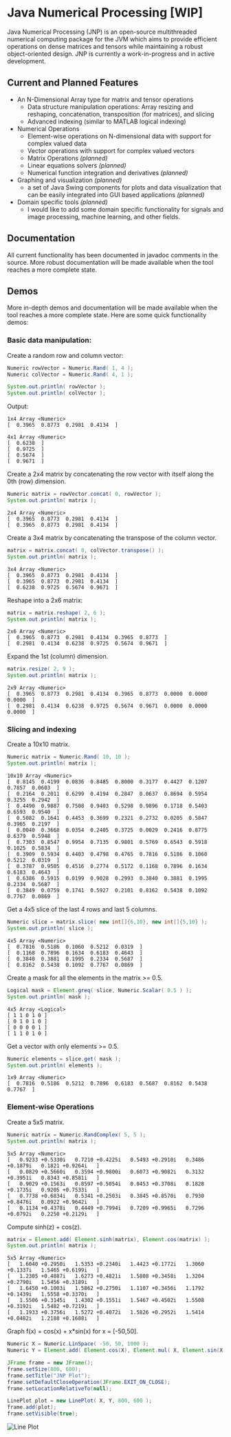 # Java Numerical Processing [WIP]

Java Numerical Processing (JNP) is an open-source multithreaded numerical computing package for the JVM which aims to provide efficient operations on dense matrices and tensors while maintaining a robust object-oriented design. JNP is currently a work-in-progress and in active development.

## Current and Planned Features

- An N-Dimensional Array type for matrix and tensor operations
    - Data structure manipulation operations: Array resizing and reshaping, concatenation, transposition (for matrices), and slicing
    - Advanced indexing (similar to MATLAB logical indexing)
- Numerical Operations
    - Element-wise operations on N-dimensional data with support for complex valued data
    - Vector operations with support for complex valued vectors
    - Matrix Operations *(planned)*
    - Linear equations solvers *(planned)*
    - Numerical function integration and derivatives *(planned)*
- Graphing and visualization *(planned)*
    - a set of Java Swing components for plots and data visualization that can be easily integrated into GUI based applications *(planned)*
- Domain specific tools *(planned)*
    - I would like to add some domain specific functionality for signals and image processing, machine learning, and other fields.


## Documentation

All current functionality has been documented in javadoc comments in the source. More robust documentation will be made available when the tool reaches a more complete state.

## Demos

More in-depth demos and documentation will be made available when the tool reaches a more complete state. Here are some quick functionality demos:

### Basic data manipulation:
Create a random row and column vector:
```java
Numeric rowVector = Numeric.Rand( 1, 4 );
Numeric colVector = Numeric.Rand( 4, 1 );

System.out.println( rowVector );
System.out.println( colVector );
```
Output:
```
1x4 Array <Numeric>
[  0.3965  0.8773  0.2981  0.4134  ]

4x1 Array <Numeric>
[  0.6238  ]
[  0.9725  ]
[  0.5674  ]
[  0.9671  ]
```

Create a 2x4 matrix by concatenating the row vector with itself along the 0th (row) dimension.
```java
Numeric matrix = rowVector.concat( 0, rowVector );
System.out.println( matrix );
```
```
2x4 Array <Numeric>
[  0.3965  0.8773  0.2981  0.4134  ]
[  0.3965  0.8773  0.2981  0.4134  ]
```

Create a 3x4 matrix by concatenating the transpose of the column vector.
```java
matrix = matrix.concat( 0, colVector.transpose() );
System.out.println( matrix );
```
```
3x4 Array <Numeric>
[  0.3965  0.8773  0.2981  0.4134  ]
[  0.3965  0.8773  0.2981  0.4134  ]
[  0.6238  0.9725  0.5674  0.9671  ]
```

Reshape into a 2x6 matrix:
```java
matrix = matrix.reshape( 2, 6 );
System.out.println( matrix );
```
```
2x6 Array <Numeric>
[  0.3965  0.8773  0.2981  0.4134  0.3965  0.8773  ]
[  0.2981  0.4134  0.6238  0.9725  0.5674  0.9671  ]
```
Expand the 1st (column) dimension.
```java
matrix.resize( 2, 9 );
System.out.println( matrix );
```
```
2x9 Array <Numeric>
[  0.3965  0.8773  0.2981  0.4134  0.3965  0.8773  0.0000  0.0000  0.0000  ]
[  0.2981  0.4134  0.6238  0.9725  0.5674  0.9671  0.0000  0.0000  0.0000  ]
```

### Slicing and indexing

Create a 10x10 matrix.
```java
Numeric matrix = Numeric.Rand( 10, 10 );
System.out.println( matrix );
```
```
10x10 Array <Numeric>
[  0.8145  0.4199  0.0836  0.8485  0.8000  0.3177  0.4427  0.1207  0.7857  0.0603  ]
[  0.2164  0.2011  0.6299  0.4194  0.2847  0.0637  0.8694  0.5954  0.3255  0.2942  ]
[  0.4490  0.9887  0.7508  0.9403  0.5298  0.9896  0.1718  0.5403  0.6593  0.9540  ]
[  0.5082  0.1641  0.4453  0.3699  0.2321  0.2732  0.0205  0.5847  0.3965  0.2197  ]
[  0.0040  0.3668  0.0354  0.2405  0.3725  0.0029  0.2416  0.8775  0.6379  0.5948  ]
[  0.7303  0.8547  0.9954  0.7135  0.9801  0.5769  0.6543  0.5918  0.1025  0.5834  ]
[  0.3909  0.5934  0.4403  0.4798  0.4765  0.7816  0.5186  0.1060  0.5212  0.0319  ]
[  0.3787  0.9505  0.4516  0.2774  0.5172  0.1168  0.7896  0.1634  0.6183  0.4643  ]
[  0.6386  0.5915  0.0199  0.9028  0.2993  0.3840  0.3881  0.1995  0.2334  0.5687  ]
[  0.3849  0.0759  0.1741  0.5927  0.2101  0.8162  0.5438  0.1092  0.7767  0.0869  ]
```


Get a 4x5 slice of the last 4 rows and last 5 columns.
```java
Numeric slice = matrix.slice( new int[]{6,10}, new int[]{5,10} );
System.out.println( slice );
```
```
4x5 Array <Numeric>
[  0.7816  0.5186  0.1060  0.5212  0.0319  ]
[  0.1168  0.7896  0.1634  0.6183  0.4643  ]
[  0.3840  0.3881  0.1995  0.2334  0.5687  ]
[  0.8162  0.5438  0.1092  0.7767  0.0869  ]
```

Create a mask for all the elements in the matrix >= 0.5.
```java
Logical mask = Element.greq( slice, Numeric.Scalar( 0.5 ) );
System.out.println( mask );
```
```
4x5 Array <Logical>
[ 1 1 0 1 0 ]
[ 0 1 0 1 0 ]
[ 0 0 0 0 1 ]
[ 1 1 0 1 0 ]
```

Get a vector with only elements >= 0.5.
```java
Numeric elements = slice.get( mask );
System.out.println( elements );
```
```
1x9 Array <Numeric>
[  0.7816  0.5186  0.5212  0.7896  0.6183  0.5687  0.8162  0.5438  0.7767  ]
```

### Element-wise Operations

Create a 5x5 matrix.
```java
Numeric matrix = Numeric.RandComplex( 5, 5 );
System.out.println( matrix );
```
```
5x5 Array <Numeric>
[   0.9233 +0.5330i   0.7210 +0.4225i   0.5493 +0.2910i   0.3486 +0.1879i   0.1821 +0.9264i   ]
[   0.0829 +0.5660i   0.3594 +0.9800i   0.6073 +0.9082i   0.3132 +0.3951i   0.8343 +0.8581i   ]
[   0.9029 +0.1563i   0.8597 +0.5054i   0.0453 +0.3708i   0.1828 +0.1735i   0.9205 +0.7533i   ]
[   0.7738 +0.6834i   0.5341 +0.2503i   0.3845 +0.8570i   0.7930 +0.8476i   0.0922 +0.9642i   ]
[   0.1134 +0.4378i   0.4449 +0.7994i   0.7209 +0.9965i   0.7296 +0.0792i   0.2250 +0.2129i   ]
```

Compute sinh(z) + cos(z).
```java
matrix = Element.add( Element.sinh(matrix), Element.cos(matrix) );
System.out.println( matrix );
```
```
5x5 Array <Numeric>
[   1.6040 +0.2950i   1.5353 +0.2340i   1.4423 +0.1772i   1.3060 +0.1337i   1.5465 +0.6199i   ]
[   1.2305 +0.4887i   1.6273 +0.4821i   1.5808 +0.3458i   1.3204 +0.2790i   1.5456 +0.3189i   ]
[   1.6450 +0.1003i   1.5862 +0.2750i   1.1107 +0.3456i   1.1792 +0.1439i   1.5558 +0.3370i   ]
[   1.5506 +0.3145i   1.4302 +0.1551i   1.5467 +0.4502i   1.5508 +0.3192i   1.5482 +0.7219i   ]
[   1.1933 +0.3756i   1.5272 +0.4072i   1.5826 +0.2952i   1.5414 +0.0482i   1.2188 +0.1688i   ]
```

Graph f(x) = cos(x) + x*sin(x) for x = [-50,50].
```java
Numeric X = Numeric.LinSpace( -50, 50, 1000 );
Numeric Y = Element.add( Element.cos(X), Element.mul( X, Element.sin(X) ) );

JFrame frame = new JFrame();
frame.setSize(800, 600);
frame.setTitle("JNP Plot");
frame.setDefaultCloseOperation(JFrame.EXIT_ON_CLOSE);
frame.setLocationRelativeTo(null);

LinePlot plot = new LinePlot( X, Y, 800, 600 );
frame.add(plot);
frame.setVisible(true);
```
![Line Plot](resources/DemoPlot1.PNG)
